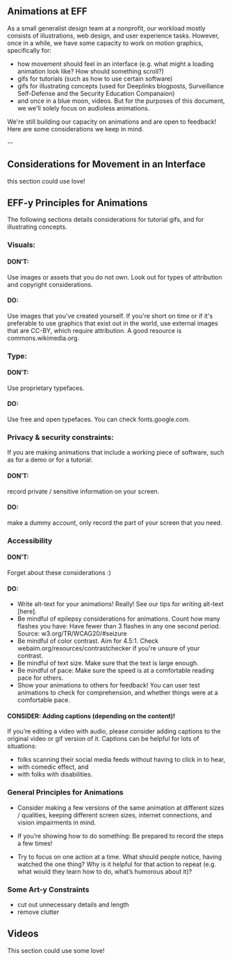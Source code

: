 ## Animations at EFF

As a small generalist design team at a nonprofit, our workload mostly consists of illustrations, web design, and user experience tasks. However, once in a while, we have some capacity to work on motion graphics, specifically for:

+ how movement should feel in an interface (e.g. what might a loading animation look like? How should something scroll?)
+ gifs for tutorials (such as how to use certain software)
+ gifs for illustrating concepts (used for Deeplinks blogposts, Surveillance Self-Defense and the Security Education Companaion)
+ and once in a blue moon, videos. But for the purposes of this document, we we'll solely focus on audioless animations.

We're still building our capacity on animations and are open to feedback!
Here are some considerations we keep in mind.

--

## Considerations for Movement in an Interface
this section could use love!

## EFF-y Principles for Animations 
The following sections details considerations for tutorial gifs, and for illustrating concepts. 

### **Visuals:** 
#### DON'T: 
Use images or assets that you do not own. Look out for types of attribution and copyright considerations.
#### DO: 
Use images that you've created yourself. If you're short on time or if it's preferable to use graphics that exist out in the world, use external images that are CC-BY, which require attribution. A good resource is commons.wikimedia.org.

### **Type:** 
#### DON’T: 
Use proprietary typefaces.
#### DO: 
Use free and open typefaces. You can check fonts.google.com.

### **Privacy & security constraints:** 
If you are making animations that include a working piece of software, such as for a demo or for a tutorial:
#### DON’T: 
record private / sensitive information on your screen.
#### DO: 
make a dummy account, only record the part of your screen that you need.

### **Accessibility** 
#### DON'T:
Forget about these considerations :)
#### DO:
+ Write alt-text for your animations! Really! See our tips for writing alt-text [here]. 
+ Be mindful of epilepsy considerations for animations. Count how many flashes you have: Have fewer than 3 flashes in any one second period. Source: w3.org/TR/WCAG20/#seizure
+ Be mindful of color contrast. Aim for 4.5:1. Check webaim.org/resources/contrastchecker if you're unsure of your contrast.
+ Be mindful of text size. Make sure that the text is large enough.
+ Be mindful of pace: Make sure the speed is at a comfortable reading pace for others.
+ Show your animations to others for feedback! You can user test animations to check for comprehension, and whether things were at a comfortable pace.

#### CONSIDER: Adding captions (depending on the content)!
If you’re editing a video with audio, please consider adding captions to the original video or gif version of it. Captions can be helpful for lots of situations:
+ folks scanning their social media feeds without having to click in to hear, 
+ with comedic effect, and 
+ with folks with disabilities.

### General Principles for Animations
+ Consider making a few versions of the same animation at different sizes / qualities, keeping different screen sizes, internet connections, and vision impairments in mind.

+ If you’re showing how to do something: Be prepared to record the steps a few times! 

+ Try to focus on one action at a time. What should people notice, having watched the one thing? Why is it helpful for that action to repeat (e.g. what would they learn how to do, what’s humorous about it)?

### Some Art-y Constraints
+ cut out unnecessary details and length
+ remove clutter


## Videos
This section could use some love!
